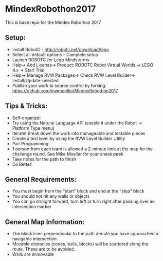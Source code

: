 # MindexRobothon2017
This is base repo for the Mindex Robothon 2017

## Setup:
* Install RobotC - http://robotc.net/download/lego
* Select all default options – Complete setup
* Launch ROBOTC for Lego Mindstorms
* Help-> Add License-> Product: ROBOTC Robot Virtual Worlds    -> LEGO 4.x -> Start Trial
* Help-> Manage RVW Packages-> Check RVW Level Builder-> Install/Update selected
* Publish your work to source control by forking: https://github.com/mwmoeller/MindexRobothon2017

## Tips & Tricks:
* Self-organize!
* Try using the Natural Language API (enable it under the Robot -> Platform Type menu)
* Iterate! Break down the work into manageable and testable pieces
* Create a test level by using the RVW Level Builder Utility
* Pair Programming!
* 1 person from each team is allowed a 2-minute look at the map for the challenge round. See Mike Moeller for your sneak peek.
* Take notes for the path to finish
* Do Better!

## General Requirements:
* You must begin from the "start" block and end at the "stop" block
* You should not hit any walls or objects
* You can go straight forward, turn left or turn right after passing over an intersection marker

## General Map Information:
* The black lines perpendicular to the path denote you have approached a navigable intersection.
* Movable obstacles (cones, balls, blocks) will be scattered along the route. These are to be avoided.
* Walls are immovable
